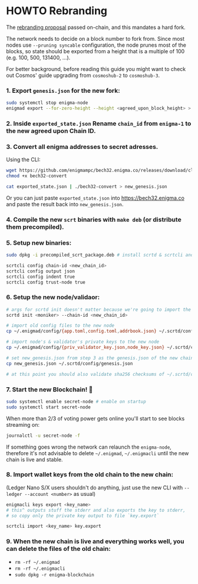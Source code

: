 # HOWTO Rebranding

The [rebranding proposal](https://explorer.cashmaney.com/proposals/7) passed on-chain, and this mandates a hard fork.

The network needs to decide on a block number to fork from.
Since most nodes use `--pruning syncable` configuration, the node prunes most of the blocks, so state should be exported from a height that is a multiple of 100 (e.g. 100, 500, 131400, ...).

For better background, before reading this guide you might want to check out Cosmos' guide upgrading from `cosmoshub-2` to `cosmoshub-3`.

### 1. Export `genesis.json` for the new fork:

```bash
sudo systemctl stop enigma-node
enigmad export --for-zero-height --height <agreed_upon_block_height> > exported_state.json
```

### 2. Inside `exported_state.json` Rename `chain_id` from `enigma-1` to the new agreed upon Chain ID.

### 3. Convert all enigma addresses to secret adresses.

Using the CLI:

```bash
wget https://github.com/enigmampc/bech32.enigma.co/releases/download/cli/bech32-convert
chmod +x bech32-convert

cat exported_state.json | ./bech32-convert > new_genesis.json
```

Or you can just paste `exported_state.json` into https://bech32.enigma.co and paste the result back into `new_genesis.json`.

### 4. Compile the new `scrt` binaries with `make deb` (or distribute them precompiled).

### 5. Setup new binaries:

```bash
sudo dpkg -i precompiled_scrt_package.deb # install scrtd & scrtcli and setup scrt-node.service

scrtcli config chain-id <new_chain_id>
scrtcli config output json
scrtcli config indent true
scrtcli config trust-node true
```

### 6. Setup the new node/validaor:

```bash
# args for scrtd init doesn't matter because we're going to import the old config files
scrtd init <moniker> --chain-id <new_chain_id>

# import old config files to the new node
cp ~/.enigmad/config/{app.toml,config.toml,addrbook.json} ~/.scrtd/config

# import node's & validator's private keys to the new node
cp ~/.enigmad/config/{priv_validator_key.json,node_key.json} ~/.scrtd/config

# set new_genesis.json from step 3 as the genesis.json of the new chain
cp new_genesis.json ~/.scrtd/config/genesis.json

# at this point you should also validate sha256 checksums of ~/.scrtd/config/* against ~/.enigmad/config/*
```

### 7. Start the new Blockchain! :tada:

```bash
sudo systemctl enable secret-node # enable on startup
sudo systemctl start secret-node
```

When more than 2/3 of voting power gets online you'll start to see blocks streaming on:

```bash
journalctl -u secret-node -f
```

If something goes wrong the network can relaunch the `enigma-node`, therefore it's not advisable to delete `~/.enigmad`, `~/.enigmacli` until the new chain is live and stable.

### 8. Import wallet keys from the old chain to the new chain:

(Ledger Nano S/X users shouldn't do anything, just use the new CLI with `--ledger --account <number>` as usual)

```bash
enigmacli keys export <key_name>
# this^ outputs stuff the stderr and also exports the key to stderr,
# so copy only the private key output to file `key.export`

scrtcli import <key_name> key.export
```

### 9. When the new chain is live and everything works well, you can delete the files of the old chain:

- `rm -rf ~/.enigmad`
- `rm -rf ~/.enigmacli`
- `sudo dpkg -r enigma-blockchain`
